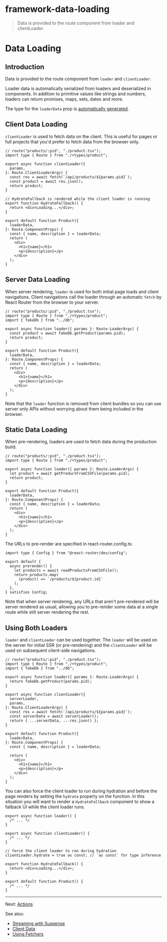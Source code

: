 # framework-data-loading

> Data is provided to the route component from loader and clientLoader.

# Data Loading

## Introduction

Data is provided to the route component from `loader` and `clientLoader`.

Loader data is automatically serialized from loaders and deserialized in components. In addition to primitive values like strings and numbers, loaders can return promises, maps, sets, dates and more.

The type for the `loaderData` prop is [automatically generated](../../explanation/type-safety).

## Client Data Loading

`clientLoader` is used to fetch data on the client. This is useful for pages or full projects that you'd prefer to fetch data from the browser only.

    // route("products/:pid", "./product.tsx");
    import type { Route } from "./+types/product";

    export async function clientLoader({
      params,
    }: Route.ClientLoaderArgs) {
      const res = await fetch(`/api/products/${params.pid}`);
      const product = await res.json();
      return product;
    }

    // HydrateFallback is rendered while the client loader is running
    export function HydrateFallback() {
      return <div>Loading...</div>;
    }

    export default function Product({
      loaderData,
    }: Route.ComponentProps) {
      const { name, description } = loaderData;
      return (
        <div>
          <h1>{name}</h1>
          <p>{description}</p>
        </div>
      );
    }

## Server Data Loading

When server rendering, `loader` is used for both initial page loads and client navigations. Client navigations call the loader through an automatic `fetch` by React Router from the browser to your server.

    // route("products/:pid", "./product.tsx");
    import type { Route } from "./+types/product";
    import { fakeDb } from "../db";

    export async function loader({ params }: Route.LoaderArgs) {
      const product = await fakeDb.getProduct(params.pid);
      return product;
    }

    export default function Product({
      loaderData,
    }: Route.ComponentProps) {
      const { name, description } = loaderData;
      return (
        <div>
          <h1>{name}</h1>
          <p>{description}</p>
        </div>
      );
    }

Note that the `loader` function is removed from client bundles so you can use server only APIs without worrying about them being included in the browser.

## Static Data Loading

When pre-rendering, loaders are used to fetch data during the production build.

    // route("products/:pid", "./product.tsx");
    import type { Route } from "./+types/product";

    export async function loader({ params }: Route.LoaderArgs) {
      let product = await getProductFromCSVFile(params.pid);
      return product;
    }

    export default function Product({
      loaderData,
    }: Route.ComponentProps) {
      const { name, description } = loaderData;
      return (
        <div>
          <h1>{name}</h1>
          <p>{description}</p>
        </div>
      );
    }

The URLs to pre-render are specified in react-router.config.ts:

    import type { Config } from "@react-router/dev/config";

    export default {
      async prerender() {
        let products = await readProductsFromCSVFile();
        return products.map(
          (product) => `/products/${product.id}`
        );
      },
    } satisfies Config;

Note that when server rendering, any URLs that aren't pre-rendered will be server rendered as usual, allowing you to pre-render some data at a single route while still server rendering the rest.

## Using Both Loaders

`loader` and `clientLoader` can be used together. The `loader` will be used on the server for initial SSR (or pre-rendering) and the `clientLoader` will be used on subsequent client-side navigations.

    // route("products/:pid", "./product.tsx");
    import type { Route } from "./+types/product";
    import { fakeDb } from "../db";

    export async function loader({ params }: Route.LoaderArgs) {
      return fakeDb.getProduct(params.pid);
    }

    export async function clientLoader({
      serverLoader,
      params,
    }: Route.ClientLoaderArgs) {
      const res = await fetch(`/api/products/${params.pid}`);
      const serverData = await serverLoader();
      return { ...serverData, ...res.json() };
    }

    export default function Product({
      loaderData,
    }: Route.ComponentProps) {
      const { name, description } = loaderData;

      return (
        <div>
          <h1>{name}</h1>
          <p>{description}</p>
        </div>
      );
    }

You can also force the client loader to run during hydration and before the page renders by setting the `hydrate` property on the function. In this situation you will want to render a `HydrateFallback` component to show a fallback UI while the client loader runs.

    export async function loader() {
      /* ... */
    }

    export async function clientLoader() {
      /* ... */
    }

    // force the client loader to run during hydration
    clientLoader.hydrate = true as const; // `as const` for type inference

    export function HydrateFallback() {
      return <div>Loading...</div>;
    }

    export default function Product() {
      /* ... */
    }

---

Next: [Actions](./actions)

See also:

- [Streaming with Suspense](../../how-to/suspense)
- [Client Data](../../how-to/client-data)
- [Using Fetchers](about:blank/how-to/fetchers#loading-data)
